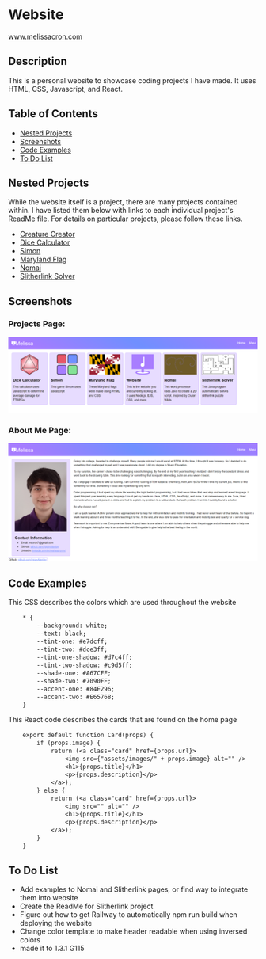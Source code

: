 # Website

<a href="https:www.melissacron.com">www.melissacron.com</a>

## Description
This is a personal website to showcase coding projects I have made. It uses
HTML, CSS, Javascript, and React.

## Table of Contents
- [Nested Projects](#nested-projects)
- [Screenshots](#screenshots)
- [Code Examples](#code-examples)
- [To Do List](#to-do-list)

## Nested Projects

While the website itself is a project, there are many projects contained within. 
I have listed them below with links to each individual project's ReadMe file. 
For details on particular projects, please follow these links.

<ul>
    <li><a href="https://github.com/IgpayAtenlay/website/tree/main/client/src/pages/creatureCreator/README.md">Creature Creator</a></li>
    <li><a href="https://github.com/IgpayAtenlay/website/tree/main/client/src/pages/diceCalculator/README.md">Dice Calculator</a></li>
    <li><a href="https://github.com/IgpayAtenlay/website/tree/main/client/src/pages/simon/README.md">Simon</a></li>
    <li><a href="https://github.com/IgpayAtenlay/website/tree/main/client/src/pages/marylandFlag/README.md">Maryland Flag</a></li>
    <li><a href="https://github.com/IgpayAtenlay/NomaiWriting/blob/main/README.md">Nomai</a></li>
    <li><a href="https://github.com/IgpayAtenlay/Slitherlink/blob/main/README.md">Slitherlink Solver</a></li>
</ul>

## Screenshots
### Projects Page:
![](client/public/assets/images/homePage.png)
### About Me Page:
![](client/public/assets/images/aboutMePage.png)

## Code Examples
This CSS describes the colors which are used throughout the website
```agsl
    * {
        --background: white;
        --text: black;
        --tint-one: #e7dcff;
        --tint-two: #dce3ff;
        --tint-one-shadow: #d7c4ff;
        --tint-two-shadow: #c9d5ff;
        --shade-one: #A67CFF;
        --shade-two: #7090FF;
        --accent-one: #84E296;
        --accent-two: #E65768;
    }
```
This React code describes the cards that are found on the home page
```agsl
    export default function Card(props) {
        if (props.image) {
            return (<a class="card" href={props.url}>
                <img src={"assets/images/" + props.image} alt="" />
                <h1>{props.title}</h1>
                <p>{props.description}</p>
            </a>);
        } else {
            return (<a class="card" href={props.url}>
                <img src="" alt="" />
                <h1>{props.title}</h1>
                <p>{props.description}</p>
            </a>);
        }
    }
```

## To Do List
- Add examples to Nomai and Slitherlink pages, or find way to integrate them into website
- Create the ReadMe for Slitherlink project
- Figure out how to get Railway to automatically npm run build when deploying the website
- Change color template to make header readable when using inversed colors
- made it to 1.3.1 G115